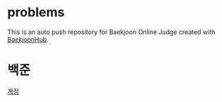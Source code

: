 # problems
This is an auto push repository for Baekjoon Online Judge created with [BaekjoonHub](https://github.com/BaekjoonHub/BaekjoonHub).

# 백준
[계정](https://www.acmicpc.net/user/khj3753)
